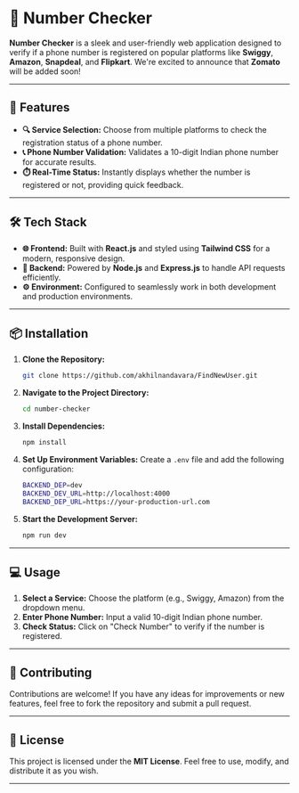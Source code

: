 # 📱 Number Checker

**Number Checker** is a sleek and user-friendly web application designed to verify if a phone number is registered on popular platforms like **Swiggy**, **Amazon**, **Snapdeal**, and **Flipkart**. We're excited to announce that **Zomato** will be added soon!

---

## 🚀 Features

- **🔍 Service Selection:** Choose from multiple platforms to check the registration status of a phone number.
- **📞 Phone Number Validation:** Validates a 10-digit Indian phone number for accurate results.
- **⏱️ Real-Time Status:** Instantly displays whether the number is registered or not, providing quick feedback.

---

## 🛠️ Tech Stack

- **🌐 Frontend:** Built with **React.js** and styled using **Tailwind CSS** for a modern, responsive design.
- **🔧 Backend:** Powered by **Node.js** and **Express.js** to handle API requests efficiently.
- **⚙️ Environment:** Configured to seamlessly work in both development and production environments.

---

## 📦 Installation

1. **Clone the Repository:**
   ```bash
   git clone https://github.com/akhilnandavara/FindNewUser.git
   ```

2. **Navigate to the Project Directory:**
   ```bash
   cd number-checker
   ```

3. **Install Dependencies:**
   ```bash
   npm install
   ```

4. **Set Up Environment Variables:**
   Create a `.env` file and add the following configuration:
   ```bash
   BACKEND_DEP=dev
   BACKEND_DEV_URL=http://localhost:4000
   BACKEND_DEP_URL=https://your-production-url.com
   ```

5. **Start the Development Server:**
   ```bash
   npm run dev
   ```

---

## 💻 Usage

1. **Select a Service:** Choose the platform (e.g., Swiggy, Amazon) from the dropdown menu.
2. **Enter Phone Number:** Input a valid 10-digit Indian phone number.
3. **Check Status:** Click on "Check Number" to verify if the number is registered.

---

## 🤝 Contributing

Contributions are welcome! If you have any ideas for improvements or new features, feel free to fork the repository and submit a pull request.

---

## 📜 License

This project is licensed under the **MIT License**. Feel free to use, modify, and distribute it as you wish.

---
